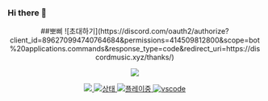 ### Hi there 👋
<div align = "center">
    ##뽀삐
    <h>![초대하기](https://discord.com/oauth2/authorize?client_id=896270994740764684&permissions=414509812800&scope=bot%20applications.commands&response_type=code&redirect_uri=https://discordmusic.xyz/thanks/)</h>
<p align="center">
    <a href="https://github.com/lia1324/">
        <img src="https://github-readme-stats.vercel.app/api?username=lia1324&show_icons=true&theme=dark" /
    </a>
</p>
    
![](https://komarev.com/ghpvc/?username=lia1324&style=flat-square)
![상태](https://dev.discordprofiles.me/badge/status/353382954577297408?style=flat-square)
![플레이중](https://dev.discordprofiles.me/badge/playing/353382954577297408?style=flat-square)
![vscode](https://dev.discordprofiles.me/badge/vscode/353382954577297408?style=flat-square)
</div>
